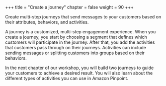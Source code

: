 +++
title = "Create a journey"
chapter = false
weight = 90
+++

Create multi-step journeys that send messages to your customers based on their attributes, behaviors, and activities.

A journey is a customized, multi-step engagement experience. When you create a journey, you start by choosing a segment that defines which customers will participate in the journey. After that, you add the activities that customers pass through on their journeys. Activities can include sending messages or splitting customers into groups based on their behaviors.

In the next chapter of our workshop, you will build two journeys to guide your customers to achieve a desired result. You will also learn about the different types of activities you can use in Amazon Pinpoint.

<!-- 
To learn more about journeys, visit [Amazon Pinpoint Journeys](https://docs.aws.amazon.com/pinpoint/latest/userguide/journeys.html) in the Amazon Pinpoint User Guide.
-->
